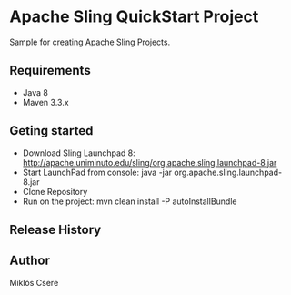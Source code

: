 # Apache Sling QuickStart Project
Sample for creating Apache Sling Projects.

## Requirements
* Java 8
* Maven 3.3.x

## Geting started
* Download Sling Launchpad 8: http://apache.uniminuto.edu/sling/org.apache.sling.launchpad-8.jar
* Start LaunchPad from console: java -jar org.apache.sling.launchpad-8.jar
* Clone Repository
* Run on the project: mvn clean install -P autoInstallBundle


## Release History

## Author
Miklós Csere